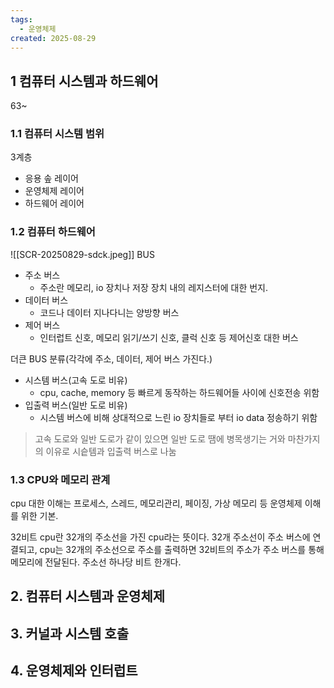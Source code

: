 ```yaml
---
tags:
  - 운영체제
created: 2025-08-29
---
```

## 1 컴퓨터 시스템과 하드웨어
63~
### 1.1 컴퓨터 시스템 범위
3계층
- 응용 솦 레이어
- 운영체제 레이어
- 하드웨어 레이어
### 1.2 컴퓨터 하드웨어
![[SCR-20250829-sdck.jpeg]]
BUS
- 주소 버스
	- 주소란 메모리, io 장치나 저장 장치 내의 레지스터에 대한 번지.
- 데이터 버스
	- 코드나 데이터 지나다니는 양방향 버스
- 제어 버스
	- 인터럽트 신호, 메모리 읽기/쓰기 신호, 클럭 신호 등 제어신호 대한 버스

더큰 BUS 분류(각각에 주소, 데이터, 제어 버스 가진다.)
- 시스템 버스(고속 도로 비유)
	- cpu, cache, memory 등 빠르게 동작하는 하드웨어들 사이에 신호전송 위함
- 입출력 버스(일반 도로 비유)
	- 시스템 버스에 비해 상대적으로 느린 io 장치들로 부터 io data 정송하기 위함
> 고속 도로와 일반 도로가 같이 있으면 일반 도로 땜에 병목생기는 거와 마찬가지의 이유로 시슽템과 입출력 버스로 나눔

### 1.3 CPU와 메모리 관계
cpu 대한 이해는 프로세스, 스레드, 메모리관리, 페이징, 가상 메모리 등 운영체제 이해를 위한 기본.

32비트 cpu란 32개의 주소선을 가진 cpu라는 뜻이다. 32개 주소선이 주소 버스에 연결되고, cpu는 32개의 주소선으로 주소를 출력하면 32비트의 주소가 주소 버스를 통해 메모리에 전달된다. 주소선 하나당 비트 한개다.


## 2. 컴퓨터 시스템과 운영체제
## 3. 커널과 시스템 호출
## 4. 운영체제와 인터럽트

